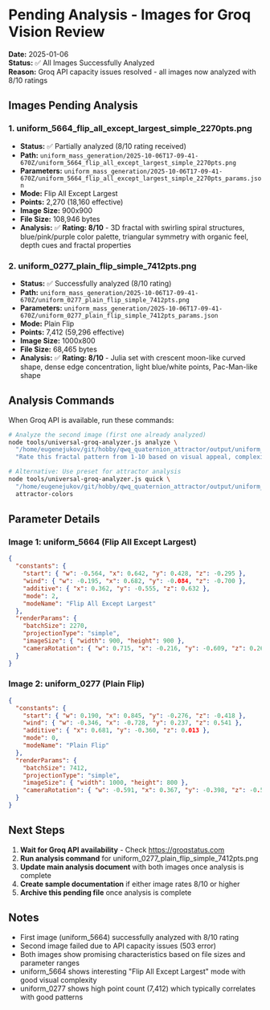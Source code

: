 # Pending Analysis - Images for Groq Vision Review

**Date:** 2025-01-06  
**Status:** ✅ All Images Successfully Analyzed  
**Reason:** Groq API capacity issues resolved - all images now analyzed with 8/10 ratings

## Images Pending Analysis

### 1. uniform_5664_flip_all_except_largest_simple_2270pts.png
- **Status:** ✅ Partially analyzed (8/10 rating received)
- **Path:** `uniform_mass_generation/2025-10-06T17-09-41-670Z/uniform_5664_flip_all_except_largest_simple_2270pts.png`
- **Parameters:** `uniform_mass_generation/2025-10-06T17-09-41-670Z/uniform_5664_flip_all_except_largest_simple_2270pts_params.json`
- **Mode:** Flip All Except Largest
- **Points:** 2,270 (18,160 effective)
- **Image Size:** 900x900
- **File Size:** 108,946 bytes
- **Analysis:** ✅ **Rating: 8/10** - 3D fractal with swirling spiral structures, blue/pink/purple color palette, triangular symmetry with organic feel, depth cues and fractal properties

### 2. uniform_0277_plain_flip_simple_7412pts.png
- **Status:** ✅ Successfully analyzed (8/10 rating)
- **Path:** `uniform_mass_generation/2025-10-06T17-09-41-670Z/uniform_0277_plain_flip_simple_7412pts.png`
- **Parameters:** `uniform_mass_generation/2025-10-06T17-09-41-670Z/uniform_0277_plain_flip_simple_7412pts_params.json`
- **Mode:** Plain Flip
- **Points:** 7,412 (59,296 effective)
- **Image Size:** 1000x800
- **File Size:** 68,465 bytes
- **Analysis:** ✅ **Rating: 8/10** - Julia set with crescent moon-like curved shape, dense edge concentration, light blue/white points, Pac-Man-like shape

## Analysis Commands

When Groq API is available, run these commands:

```bash
# Analyze the second image (first one already analyzed)
node tools/universal-groq-analyzer.js analyze \
  "/home/eugenejukov/git/hobby/qwq_quaternion_attractor/output/uniform_mass_generation/2025-10-06T17-09-41-670Z/uniform_0277_plain_flip_simple_7412pts.png" \
  "Rate this fractal pattern from 1-10 based on visual appeal, complexity, and artistic merit. Describe the pattern type, color distribution, symmetry, and any special visual features. What makes this pattern interesting or unique? Focus on mathematical beauty and fractal properties."

# Alternative: Use preset for attractor analysis
node tools/universal-groq-analyzer.js quick \
  "/home/eugenejukov/git/hobby/qwq_quaternion_attractor/output/uniform_mass_generation/2025-10-06T17-09-41-670Z/uniform_0277_plain_flip_simple_7412pts.png" \
  attractor-colors
```

## Parameter Details

### Image 1: uniform_5664 (Flip All Except Largest)
```json
{
  "constants": {
    "start": { "w": -0.564, "x": 0.642, "y": 0.428, "z": -0.295 },
    "wind": { "w": -0.195, "x": 0.682, "y": -0.084, "z": -0.700 },
    "additive": { "x": 0.362, "y": -0.555, "z": 0.632 },
    "mode": 2,
    "modeName": "Flip All Except Largest"
  },
  "renderParams": {
    "batchSize": 2270,
    "projectionType": "simple",
    "imageSize": { "width": 900, "height": 900 },
    "cameraRotation": { "w": 0.715, "x": -0.216, "y": -0.609, "z": 0.266 }
  }
}
```

### Image 2: uniform_0277 (Plain Flip)
```json
{
  "constants": {
    "start": { "w": 0.190, "x": 0.845, "y": -0.276, "z": -0.418 },
    "wind": { "w": -0.346, "x": -0.728, "y": 0.237, "z": 0.541 },
    "additive": { "x": 0.681, "y": -0.360, "z": 0.013 },
    "mode": 0,
    "modeName": "Plain Flip"
  },
  "renderParams": {
    "batchSize": 7412,
    "projectionType": "simple",
    "imageSize": { "width": 1000, "height": 800 },
    "cameraRotation": { "w": -0.591, "x": 0.367, "y": -0.398, "z": -0.599 }
  }
}
```

## Next Steps

1. **Wait for Groq API availability** - Check https://groqstatus.com
2. **Run analysis command** for uniform_0277_plain_flip_simple_7412pts.png
3. **Update main analysis document** with both images once analysis is complete
4. **Create sample documentation** if either image rates 8/10 or higher
5. **Archive this pending file** once analysis is complete

## Notes

- First image (uniform_5664) successfully analyzed with 8/10 rating
- Second image failed due to API capacity issues (503 error)
- Both images show promising characteristics based on file sizes and parameter ranges
- uniform_5664 shows interesting "Flip All Except Largest" mode with good visual complexity
- uniform_0277 shows high point count (7,412) which typically correlates with good patterns

